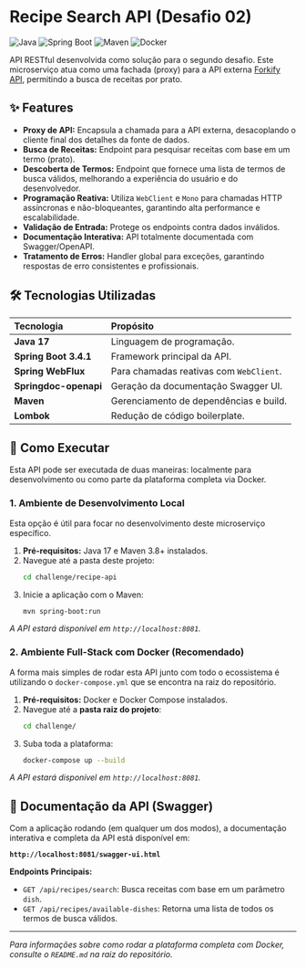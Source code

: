 # Recipe Search API (Desafio 02)

![Java](https://img.shields.io/badge/Java-17-blue?logo=java&logoColor=white) ![Spring Boot](https://img.shields.io/badge/Spring_Boot-3.4.1-green?logo=spring&logoColor=white) ![Maven](https://img.shields.io/badge/Maven-4.0-red?logo=apache-maven&logoColor=white) ![Docker](https://img.shields.io/badge/Docker-20.10-blue?logo=docker&logoColor=white)

API RESTful desenvolvida como solução para o segundo desafio. Este microserviço atua como uma fachada (proxy) para a API externa [Forkify API](https://forkify-api.herokuapp.com/), permitindo a busca de receitas por prato.

## ✨ Features

- **Proxy de API:** Encapsula a chamada para a API externa, desacoplando o cliente final dos detalhes da fonte de dados.
- **Busca de Receitas:** Endpoint para pesquisar receitas com base em um termo (prato).
- **Descoberta de Termos:** Endpoint que fornece uma lista de termos de busca válidos, melhorando a experiência do usuário e do desenvolvedor.
- **Programação Reativa:** Utiliza `WebClient` e `Mono` para chamadas HTTP assíncronas e não-bloqueantes, garantindo alta performance e escalabilidade.
- **Validação de Entrada:** Protege os endpoints contra dados inválidos.
- **Documentação Interativa:** API totalmente documentada com Swagger/OpenAPI.
- **Tratamento de Erros:** Handler global para exceções, garantindo respostas de erro consistentes e profissionais.

## 🛠️ Tecnologias Utilizadas

| Tecnologia            | Propósito                               |
| :-------------------- | :-------------------------------------- |
| **Java 17**           | Linguagem de programação.               |
| **Spring Boot 3.4.1** | Framework principal da API.             |
| **Spring WebFlux**    | Para chamadas reativas com `WebClient`. |
| **Springdoc-openapi** | Geração da documentação Swagger UI.     |
| **Maven**             | Gerenciamento de dependências e build.  |
| **Lombok**            | Redução de código boilerplate.          |

## 🚀 Como Executar

Esta API pode ser executada de duas maneiras: localmente para desenvolvimento ou como parte da plataforma completa via Docker.

### 1. Ambiente de Desenvolvimento Local

Esta opção é útil para focar no desenvolvimento deste microserviço específico.

1.  **Pré-requisitos:** Java 17 e Maven 3.8+ instalados.
2.  Navegue até a pasta deste projeto:
    ```bash
    cd challenge/recipe-api
    ```
3.  Inicie a aplicação com o Maven:
    ```bash
    mvn spring-boot:run
    ```

_A API estará disponível em `http://localhost:8081`._

### 2. Ambiente Full-Stack com Docker (Recomendado)

A forma mais simples de rodar esta API junto com todo o ecossistema é utilizando o `docker-compose.yml` que se encontra na raiz do repositório.

1.  **Pré-requisitos:** Docker e Docker Compose instalados.
2.  Navegue até a **pasta raiz do projeto**:
    ```bash
    cd challenge/
    ```
3.  Suba toda a plataforma:
    ```bash
    docker-compose up --build
    ```

_A API estará disponível em `http://localhost:8081`._

## 📡 Documentação da API (Swagger)

Com a aplicação rodando (em qualquer um dos modos), a documentação interativa e completa da API está disponível em:

**`http://localhost:8081/swagger-ui.html`**

**Endpoints Principais:**

- `GET /api/recipes/search`: Busca receitas com base em um parâmetro `dish`.
- `GET /api/recipes/available-dishes`: Retorna uma lista de todos os termos de busca válidos.

---

_Para informações sobre como rodar a plataforma completa com Docker, consulte o `README.md` na raiz do repositório._
